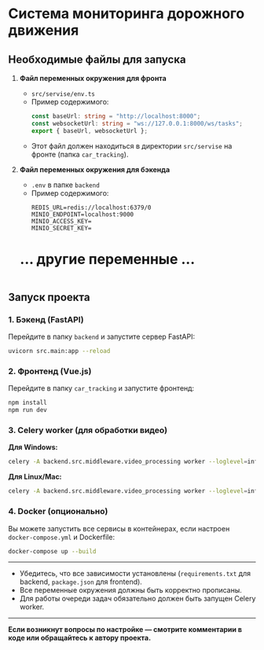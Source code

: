 # Система мониторинга дорожного движения

## Необходимые файлы для запуска

1. **Файл переменных окружения для фронта**
   - `src/servise/env.ts`
   - Пример содержимого:
     ```ts
     const baseUrl: string = "http://localhost:8000";
     const websocketUrl: string = "ws://127.0.0.1:8000/ws/tasks";
     export { baseUrl, websocketUrl };
     ```
   - Этот файл должен находиться в директории `src/servise` на фронте (папка `car_tracking`).

2. **Файл переменных окружения для бэкенда**
   - `.env` в папке `backend`
   - Пример содержимого:
     ```env
     REDIS_URL=redis://localhost:6379/0
     MINIO_ENDPOINT=localhost:9000
     MINIO_ACCESS_KEY=
     MINIO_SECRET_KEY=
   # ... другие переменные ...
     ```

## Запуск проекта

### 1. Бэкенд (FastAPI)

Перейдите в папку `backend` и запустите сервер FastAPI:

```bash
uvicorn src.main:app --reload
```

### 2. Фронтенд (Vue.js)

Перейдите в папку `car_tracking` и запустите фронтенд:

```bash
npm install
npm run dev
```

### 3. Celery worker (для обработки видео)

**Для Windows:**

```bash
celery -A backend.src.middleware.video_processing worker --loglevel=info --pool=solo
```

**Для Linux/Mac:**

```bash
celery -A backend.src.middleware.video_processing worker --loglevel=info
```

### 4. Docker (опционально)

Вы можете запустить все сервисы в контейнерах, если настроен `docker-compose.yml` и Dockerfile:

```bash
docker-compose up --build
```

---

- Убедитесь, что все зависимости установлены (`requirements.txt` для backend, `package.json` для frontend).
- Все переменные окружения должны быть корректно прописаны.
- Для работы очереди задач обязательно должен быть запущен Celery worker.

---

**Если возникнут вопросы по настройке — смотрите комментарии в коде или обращайтесь к автору проекта.** 